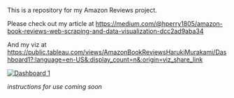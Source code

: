 This is a repository for my Amazon Reviews project.

Please check out my article at https://medium.com/@hperry1805/amazon-book-reviews-web-scraping-and-data-visualization-dcc2ad9aba34

And my viz at https://public.tableau.com/views/AmazonBookReviewsHarukiMurakami/Dashboard1?:language=en-US&:display_count=n&:origin=viz_share_link

<div class='tableauPlaceholder' id='viz1678737071451' style='position: relative'><noscript><a href='#'><img alt='Dashboard 1 ' src='https:&#47;&#47;public.tableau.com&#47;static&#47;images&#47;Am&#47;AmazonBookReviewsHarukiMurakami&#47;Dashboard1&#47;1_rss.png' style='border: none' /></a></noscript><object class='tableauViz'  style='display:none;'><param name='host_url' value='https%3A%2F%2Fpublic.tableau.com%2F' /> <param name='embed_code_version' value='3' /> <param name='site_root' value='' /><param name='name' value='AmazonBookReviewsHarukiMurakami&#47;Dashboard1' /><param name='tabs' value='no' /><param name='toolbar' value='yes' /><param name='static_image' value='https:&#47;&#47;public.tableau.com&#47;static&#47;images&#47;Am&#47;AmazonBookReviewsHarukiMurakami&#47;Dashboard1&#47;1.png' /> <param name='animate_transition' value='yes' /><param name='display_static_image' value='yes' /><param name='display_spinner' value='yes' /><param name='display_overlay' value='yes' /><param name='display_count' value='yes' /><param name='language' value='en-US' /></object></div>                

*instructions for use coming soon*
